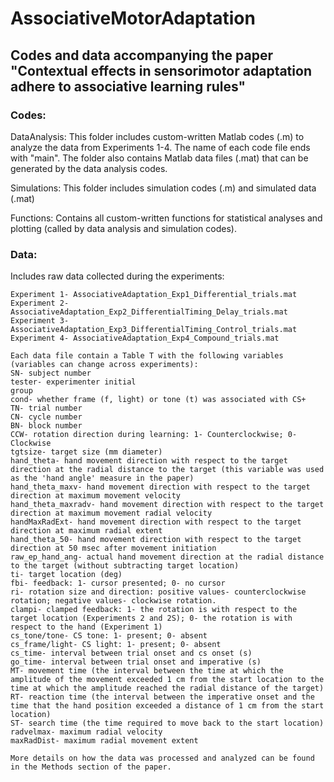 # AssociativeMotorAdaptation
## Codes and data accompanying the paper "Contextual effects in sensorimotor adaptation adhere to associative learning rules"

### Codes:

  DataAnalysis:
  This folder includes custom-written Matlab codes (.m) to analyze the data from Experiments 1-4. The name of each code file ends with "main".
  The folder also contains Matlab data files (.mat) that can be generated by the data analysis codes.
 
  Simulations:
  This folder includes simulation codes (.m) and simulated data (.mat)
 
  Functions:
  Contains all custom-written functions for statistical analyses and plotting (called by data analysis and simulation codes).

### Data:
  
  Includes raw data collected during the experiments:
    
    Experiment 1- AssociativeAdaptation_Exp1_Differential_trials.mat
    Experiment 2- AssociativeAdaptation_Exp2_DifferentialTiming_Delay_trials.mat
    Experiment 3- AssociativeAdaptation_Exp3_DifferentialTiming_Control_trials.mat
    Experiment 4- AssociativeAdaptation_Exp4_Compound_trials.mat

    Each data file contain a Table T with the following variables (variables can change across experiments):
    SN- subject number
    tester- experimenter initial
    group
    cond- whether frame (f, light) or tone (t) was associated with CS+
    TN- trial number
    CN- cycle number
    BN- block number
    CCW- rotation direction during learning: 1- Counterclockwise; 0- Clockwise
    tgtsize- target size (mm diameter)
    hand_theta- hand movement direction with respect to the target direction at the radial distance to the target (this variable was used as the 'hand angle' measure in the paper)
    hand_theta_maxv- hand movement direction with respect to the target direction at maximum movement velocity
    hand_theta_maxradv- hand movement direction with respect to the target direction at maximum movement radial velocity
    handMaxRadExt- hand movement direction with respect to the target direction at maximum radial extent
    hand_theta_50- hand movement direction with respect to the target direction at 50 msec after movement initiation
    raw_ep_hand_ang- actual hand movement direction at the radial distance to the target (without subtracting target location)
    ti- target location (deg)
    fbi- feedback: 1- cursor presented; 0- no cursor
    ri- rotation size and direction: positive values- counterclockwise rotation; negative values- clockwise rotation.
    clampi- clamped feedback: 1- the rotation is with respect to the target location (Experiments 2 and 2S); 0- the rotation is with respect to the hand (Experiment 1)
    cs_tone/tone- CS tone: 1- present; 0- absent 
    cs_frame/light- CS light: 1- present; 0- absent
    cs_time- interval between trial onset and cs onset (s)
    go_time- interval between trial onset and imperative (s)
    MT- movement time (the interval between the time at which the amplitude of the movement exceeded 1 cm from the start location to the time at which the amplitude reached the radial distance of the target)
    RT- reaction time (the interval between the imperative onset and the time that the hand position exceeded a distance of 1 cm from the start location)
    ST- search time (the time required to move back to the start location)
    radvelmax- maximum radial velocity
    maxRadDist- maximum radial movement extent

    More details on how the data was processed and analyzed can be found in the Methods section of the paper.
